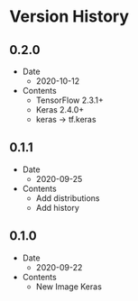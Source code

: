 # Version History

## 0.2.0

- Date
  - 2020-10-12
- Contents
  - TensorFlow 2.3.1+
  - Keras 2.4.0+
  - keras -> tf.keras

## 0.1.1

- Date
  - 2020-09-25
- Contents
  - Add distributions
  - Add history

## 0.1.0

- Date
  - 2020-09-22
- Contents
  - New Image Keras
